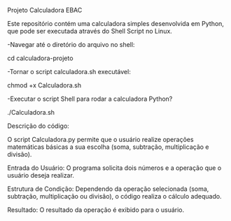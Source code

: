 Projeto Calculadora EBAC

Este repositório contém uma calculadora simples desenvolvida em Python, que pode ser executada através do Shell Script no Linux.

-Navegar até o diretório do arquivo no shell:

cd calculadora-projeto

-Tornar o script calculadora.sh executável:

chmod +x Calculadora.sh

-Executar o script Shell para rodar a calculadora Python?

./Calculadora.sh

Descrição do código:

O script Calculadora.py permite que o usuário realize operações matemáticas básicas a sua escolha (soma, subtração, multiplicação e divisão).

Entrada do Usuário: O programa solicita dois números e a operação que o usuário deseja realizar.

Estrutura de Condição: Dependendo da operação selecionada (soma, subtração, multiplicação ou divisão), o código realiza o cálculo adequado.

Resultado: O resultado da operação é exibido para o usuário.

